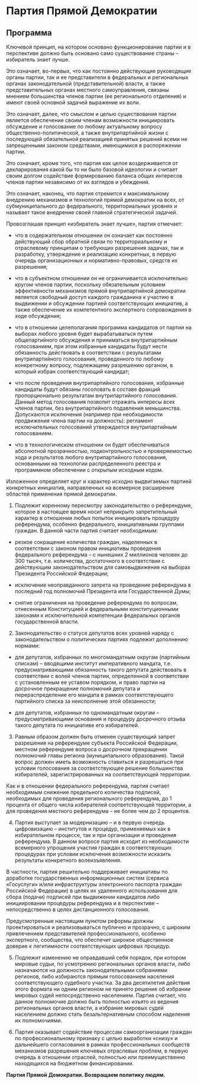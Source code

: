 # Партия Прямой Демократии
## Программа

Ключевой принцип, на котором основано функционирование партии и в перспективе должно быть основано само существование страны – избиратель знает лучше.

Это означает, во-первых, что как постоянно действующие руководящие органы партии, так и ее представители в федеральных и региональных органах законодательной (представительной) власти, а также представительных органах местного самоуправления, связаны мнением большинства членов партии (ее регионального отделения) и имеют своей основной задачей выражение их воли.

Это означает, далее, что смыслом и целью существования партии является обеспечение своим членам возможности инициировать обсуждение и голосование по любому актуальному вопросу общественно-политической, а также внутрипартийной жизни с последующей обязательной реализацией принятых решений всеми не запрещенными законом средствами, имеющимися в распоряжении партии.

Это означает, кроме того, что партия как целое воздерживается от декларирования какой бы то ни было базовой идеологии и считает своим долгом содействие формированию баланса общих интересов членов партии независимо от их взглядов и убеждений.

Это означает, наконец, что партия стремится к максимальному внедрению механизмов и технологий прямой демократии на всех, от субмуниципального до федерального, территориальных уровнях и называет такое внедрение своей главной стратегической задачей.

Провозглашая принцип «избиратель знает лучше», партия отмечает:

- что в содержательном отношении он означает как постоянно действующий сбор обратной связи по территориальному и отраслевому принципам о требующих разрешения задачах, так и разработку, утверждение и реализацию конкретных, в первую очередь организационных и нормативно-правовых, средств их разрешения;

- что в субъектном отношении он не ограничивается исключительно кругом членов партии, поскольку обязательным условием эффективности механизмов прямой внутрипартийной демократии является свободный доступ каждого гражданина к участию в выдвижении и обсуждении партией соответствующих инициатив, а также обеспечение их компетентного экспертного сопровождения в ходе обсуждения;

- что в отношении целеполагания программа кандидатов от партии на выборах любого уровня будет вырабатываться путем общепартийного обсуждения и приниматься внутрипартийным голосованием, при этом избранные кандидаты будут нести обязанность действовать в соответствии с результатами внутрипартийного голосования, проведенного по любому конкретному вопросу, подлежащему разрешению органом, в который избран соответствующий кандидат; 

- что после проведения внутрипартийного голосования, избранные кандидаты будут обязаны госоловать в составе фракций пропорционально результатам внутрипартийного голосования. Данный метод голосования позволит отражать интересы всех членов партии, без внутрипартийного подавления меньшинства. Допускаются исключения (например при необходимости продвижения члена партии на должность): регламент исключительных голосований утверждается внутрипартийным голосованием.

- что в технологическом отношении он будет обеспечиваться абсолютной прозрачностью, подконтрольностью и проверяемостью хода и результатов любого внутрипартийного голосования, основанными на технологии распределенного реестра и программном обеспечении с открытым исходным кодом.

Изложенное определяет круг и характер исходно выдвигаемых партией конкретных инициатив, направленных на всемерное расширение областей применения прямой демократии.

1. Подлежит коренному пересмотру законодательство о референдуме, которое в настоящее время носит неприкрыто запретительный характер в отношении любых попыток инициировать процедуру референдума, особенно федерального, инициативными группами граждан. В данной части партия считает необходимым:

  - резкое сокращение количества граждан, наделенных в соответствии с законом правом инициативы проведения федерального референдума – с нынешних 2 миллионов человек до 300 тысяч, т.е. количества, достаточного в соответствии с действующим законодательством для самовыдвижения на выборах Президента Российской Федерации;

  - исключение неоправданного запрета на проведение референдума в последний год полномочий Президента или Государственной Думы;

  - снятие ограничения на проведение референдума по вопросам, отнесенным Конституцией и федеральными конституционными законами к исключительной компетенции федеральных органов государственной власти.

2. Законодательство о статусе депутатов всех уровней наряду с законодательством о политических партиях подлежит дополнению нормами:

  - для депутатов, избранных по многомандатным округам (партийным спискам) – вводящими институт императивного мандата, т.е. предусматривающими обязанность такого депутата действовать в соответствии с волей членов партии, определенной в соответствии с установленным ее уставом порядком, и право партии на досрочное прекращение полномочий депутата и перераспределение его мандата в рамках соответствующего партийного списка за неисполнение этой обязанности;

  - для депутатов, избранных по одномандатным округам – предусматривающими основания и процедуру досрочного отзыва такого депутата по инициативе его избирателей.

3. Равным образом должен быть отменен существующий запрет разрешения на референдуме субъекта Российской Федерации, местном референдуме вопроса о досрочном прекращении полномочий главы региона (муниципального образования). Такой вопрос должен иметь возможность ставиться и разрешаться при условии голосования за соответствующее решение большинства избирателей, зарегистрированных на соответствующей территории.

  Как и в отношении федерального референдума, партия считает необходимым снижение предельного количества подписей, необходимых для проведения регионального референдума, до 1 процента от общего числа избирателей соответствующей территории, а для проведения местного референдума – не более чем до 2 процентов.

4. Партия выступает за модернизацию – и в первую очередь цифровизацию – институтов и процедур, применяемых как в избирательном процессе, так и при организации и проведения референдума. В данном вопросе партия исходит из необходимости всемерного упрощения участия граждан в соответствующих процедурах при условии исключения возможности исказить результаты конкретного волеизъявления.

  В частности, партия решительно поддерживает инициативы по доработке государственных информационных систем (сервиса «Госуслуги» и/или инфраструктуры электронного паспорта граждан Российской Федерации) в целях их удаленного использования для сбора (подачи) подписей при выдвижении кандидатов либо инициировании процедуры референдума и в перспективе – непосредственно в целях дистанционного голосования.

  Предусмотренные настоящим пунктом реформы должны проектироваться и реализовываться публично и прозрачно, с широким привлечением представителей профессионального, особенно экспертного, сообщества, что обеспечит широкое общественное доверие к легитимности соответствующих цифровых процедур.

5. Подлежит изменению не оправдавший себя порядок, при котором мировые судьи, по усмотрению региональных органов власти, либо назначаются на должность законодательными собраниями регионов, либо избираются прямым голосованием населения соответствующего судебного участка. За два десятилетия действия этого формата ни одним регионом не принято решение об избрании мировых судей непосредственно населением. Партия считает, что данное полномочие должно быть полностью изъято из ведения региональных органов власти, а избрание мировых судей населением должно стать безальтернативным способом наделения их полномочиями.

6. Партия оказывает содействие процессам самоорганизации граждан по профессиональному признаку с целью выработки «снизу» и дальнейшего согласования в рамках профессиональных сообществ механизмов разрешения ключевых отраслевых проблем, в первую очередь в отношении отраслей, полностью или преимущественно находящихся на бюджетном финансировании.

**Партия Прямой Демократии. Возвращаем политику людям.**
